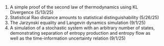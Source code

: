 1. A simple proof of the second law of thermodynamics using KL Divergence (5/13/25)
2. Statistical Rao distance amounts to statistical distinguishability (5/26/25)
3. The Jarzynski equality and Langevin dynamics simulation (9/1/25)
4. A simulation of a stochastic system with an arbitrary number of states, demonstrating separation of entropy production and entropy flow as well as the time-information uncertainty relation (9/1/25)

